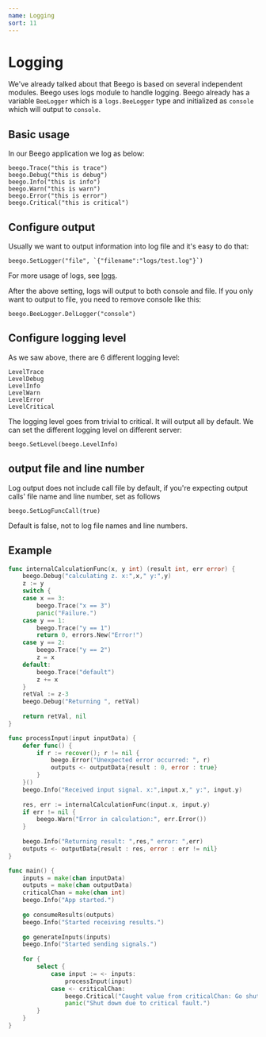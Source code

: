 ```yaml
---
name: Logging
sort: 11
---
```


# Logging

We've already talked about that Beego is based on several independent modules. Beego uses logs module to handle logging. Beego already has a variable `BeeLogger` which is a `logs.BeeLogger` type and initialized as `console` which will output to `console`.

## Basic usage

In our Beego application we log as below:

	beego.Trace("this is trace")
	beego.Debug("this is debug")
	beego.Info("this is info")
	beego.Warn("this is warn")
	beego.Error("this is error")
	beego.Critical("this is critical")

## Configure output

Usually we want to output information into log file and it's easy to do that:

	beego.SetLogger("file", `{"filename":"logs/test.log"}`)

For more usage of logs, see [logs](../../module/logs.md).
	
After the above setting, logs will output to both console and file. If you only want to output to file, you need to remove console like this:

	beego.BeeLogger.DelLogger("console")	


## Configure logging level

As we saw above, there are 6 different logging level:

	LevelTrace
	LevelDebug
	LevelInfo
	LevelWarn
	LevelError
	LevelCritical

The logging level goes from trivial to critical. It will output all by default. We can set the different logging level on different server:

	beego.SetLevel(beego.LevelInfo)
	
## output file and line number

Log output does not include call file by default, if you're expecting output calls' file name and line number, set as follows

	beego.SetLogFuncCall(true)
	
Default is false, not to log file names and line numbers.	

## Example

```go
func internalCalculationFunc(x, y int) (result int, err error) {
	beego.Debug("calculating z. x:",x," y:",y)
	z := y
	switch {
	case x == 3:
		beego.Trace("x == 3")
		panic("Failure.")
	case y == 1:
		beego.Trace("y == 1")
		return 0, errors.New("Error!")
	case y == 2:
		beego.Trace("y == 2")
		z = x
	default:
		beego.Trace("default")
		z += x
	}
	retVal := z-3
	beego.Debug("Returning ", retVal)
	
	return retVal, nil
}	

func processInput(input inputData) {
	defer func() {
		if r := recover(); r != nil {
			beego.Error("Unexpected error occurred: ", r)
			outputs <- outputData{result : 0, error : true}
		}
	}()
	beego.Info("Received input signal. x:",input.x," y:", input.y)
	
	res, err := internalCalculationFunc(input.x, input.y)
	if err != nil {
		beego.Warn("Error in calculation:", err.Error())
	}
	
	beego.Info("Returning result: ",res," error: ",err)
	outputs <- outputData{result : res, error : err != nil}
}

func main() {
	inputs = make(chan inputData)
	outputs = make(chan outputData)
	criticalChan = make(chan int)
	beego.Info("App started.")
	
	go consumeResults(outputs)
	beego.Info("Started receiving results.")
	
	go generateInputs(inputs)
	beego.Info("Started sending signals.")
	
	for {
		select {
			case input := <- inputs:
				processInput(input)
			case <- criticalChan:
				beego.Critical("Caught value from criticalChan: Go shut down.")
				panic("Shut down due to critical fault.")
		}	
	}
}
```
